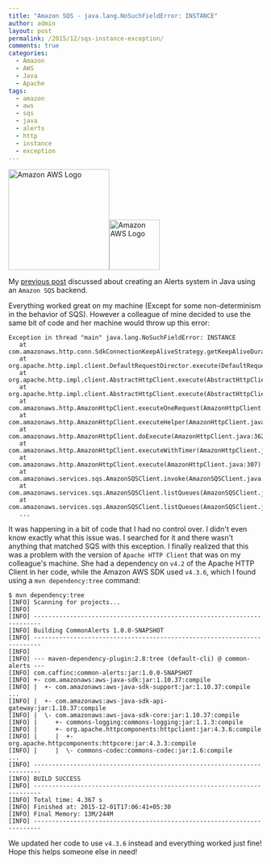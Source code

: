 ```yaml
---
title: "Amazon SQS - java.lang.NoSuchFieldError: INSTANCE"
author: admin
layout: post
permalink: /2015/12/sqs-instance-exception/
comments: true
categories:
  - Amazon
  - AWS
  - Java
  - Apache
tags:
  - amazon
  - aws
  - sqs
  - java
  - alerts
  - http
  - instance
  - exception
---
```


<img src="http://caffinc.com/wp-content/uploads/2015/11/amazon-aws-logo.png" alt="Amazon AWS Logo" style="width: 200px;"/><img src="http://caffinc.com/wp-content/uploads/2015/11/amazon-sqs-logo.png" alt="Amazon AWS Logo" style="width: 100px;"/>

My [previous post](/2015/11/amazon-sqs-alerts/ "Amazon SQS Alerts") discussed about creating an Alerts system in Java using an `Amazon SQS` backend.

Everything worked great on my machine (Except for some non-determinism in the behavior of SQS). However a colleague of mine decided to use the same bit of code and her machine would throw up this error:
    
    Exception in thread "main" java.lang.NoSuchFieldError: INSTANCE
       at com.amazonaws.http.conn.SdkConnectionKeepAliveStrategy.getKeepAliveDuration(SdkConnectionKeepAliveStrategy.java:48)
       at org.apache.http.impl.client.DefaultRequestDirector.execute(DefaultRequestDirector.java:533)
       at org.apache.http.impl.client.AbstractHttpClient.execute(AbstractHttpClient.java:906)
       at org.apache.http.impl.client.AbstractHttpClient.execute(AbstractHttpClient.java:805)
       at com.amazonaws.http.AmazonHttpClient.executeOneRequest(AmazonHttpClient.java:819)
       at com.amazonaws.http.AmazonHttpClient.executeHelper(AmazonHttpClient.java:574)
       at com.amazonaws.http.AmazonHttpClient.doExecute(AmazonHttpClient.java:362)
       at com.amazonaws.http.AmazonHttpClient.executeWithTimer(AmazonHttpClient.java:328)
       at com.amazonaws.http.AmazonHttpClient.execute(AmazonHttpClient.java:307)
       at com.amazonaws.services.sqs.AmazonSQSClient.invoke(AmazonSQSClient.java:2419)
       at com.amazonaws.services.sqs.AmazonSQSClient.listQueues(AmazonSQSClient.java:1179)
       at com.amazonaws.services.sqs.AmazonSQSClient.listQueues(AmazonSQSClient.java:2131)
       ...
    

It was happening in a bit of code that I had no control over. I didn't even know exactly what this issue was. I searched for it and there wasn't anything that matched SQS with this exception.
I finally realized that this was a problem with the version of `Apache HTTP Client` that was on my colleague's machine. She had a dependency on `v4.2` of the Apache HTTP Client in her code, while the Amazon AWS SDK used `v4.3.6`, which I found using a `mvn dependency:tree` command:

    $ mvn dependency:tree
    [INFO] Scanning for projects...
    [INFO]
    [INFO] ------------------------------------------------------------------------
    [INFO] Building CommonAlerts 1.0.0-SNAPSHOT
    [INFO] ------------------------------------------------------------------------
    [INFO]
    [INFO] --- maven-dependency-plugin:2.8:tree (default-cli) @ common-alerts ---
    [INFO] com.caffinc:common-alerts:jar:1.0.0-SNAPSHOT
    [INFO] +- com.amazonaws:aws-java-sdk:jar:1.10.37:compile
    [INFO] |  +- com.amazonaws:aws-java-sdk-support:jar:1.10.37:compile
    ...
    [INFO] |  +- com.amazonaws:aws-java-sdk-api-gateway:jar:1.10.37:compile
    [INFO] |  \- com.amazonaws:aws-java-sdk-core:jar:1.10.37:compile
    [INFO] |     +- commons-logging:commons-logging:jar:1.1.3:compile
    [INFO] |     +- org.apache.httpcomponents:httpclient:jar:4.3.6:compile
    [INFO] |     |  +- org.apache.httpcomponents:httpcore:jar:4.3.3:compile
    [INFO] |     |  \- commons-codec:commons-codec:jar:1.6:compile
    ...
    [INFO] ------------------------------------------------------------------------
    [INFO] BUILD SUCCESS
    [INFO] ------------------------------------------------------------------------
    [INFO] Total time: 4.367 s
    [INFO] Finished at: 2015-12-01T17:06:41+05:30
    [INFO] Final Memory: 13M/244M
    [INFO] ------------------------------------------------------------------------

We updated her code to use `v4.3.6` instead and everything worked just fine! Hope this helps someone else in need!
